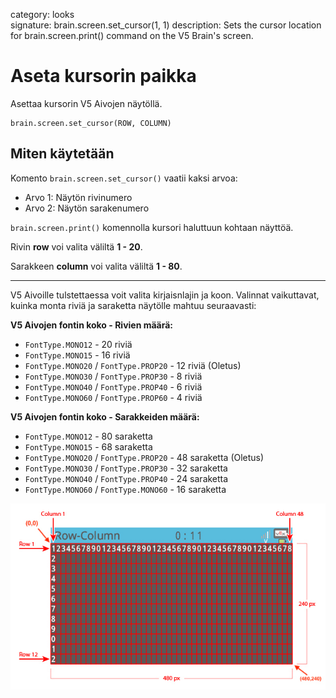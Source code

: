 category: looks  
signature: brain.screen.set_cursor(1, 1)
description: Sets the cursor location for brain.screen.print() command on the V5 Brain's screen.

# Aseta kursorin paikka


Asettaa kursorin V5 Aivojen näytöllä.

```don
brain.screen.set_cursor(ROW, COLUMN)
```

## Miten käytetään

Komento `brain.screen.set_cursor()` vaatii kaksi arvoa:

* Arvo 1: Näytön rivinumero 
* Arvo 2: Näytön sarakenumero 

`brain.screen.print()` komennolla kursori haluttuun kohtaan näyttöä.

Rivin  **row** voi valita väliltä **1 - 20**.

Sarakkeen **column** voi valita väliltä **1 - 80**.

---

V5 Aivoille tulstettaessa voit valita kirjaisnlajin ja koon. Valinnat vaikuttavat, kuinka monta riviä ja saraketta näytölle mahtuu seuraavasti:

**V5 Aivojen fontin koko - Rivien määrä:**

* `FontType.MONO12` - 20 riviä
* `FontType.MONO15` - 16 riviä
* `FontType.MONO20` / `FontType.PROP20` - 12 riviä (Oletus)
* `FontType.MONO30` / `FontType.PROP30` - 8 riviä
* `FontType.MONO40` / `FontType.PROP40` - 6 riviä
* `FontType.MONO60` / `FontType.PROP60` - 4 riviä

**V5 Aivojen fontin koko - Sarakkeiden määrä:**

* `FontType.MONO12` - 80 saraketta
* `FontType.MONO15` - 68 saraketta
* `FontType.MONO20` / `FontType.PROP20` - 48 saraketta (Oletus)
* `FontType.MONO30` / `FontType.PROP30` - 32 saraketta
* `FontType.MONO40` / `FontType.PROP40` - 24 saraketta
* `FontType.MONO60` / `FontType.MONO60` - 16 saraketta

![brain_screen_info](v5_row_column_brain.jpg)

<advanced>
</advanced>
